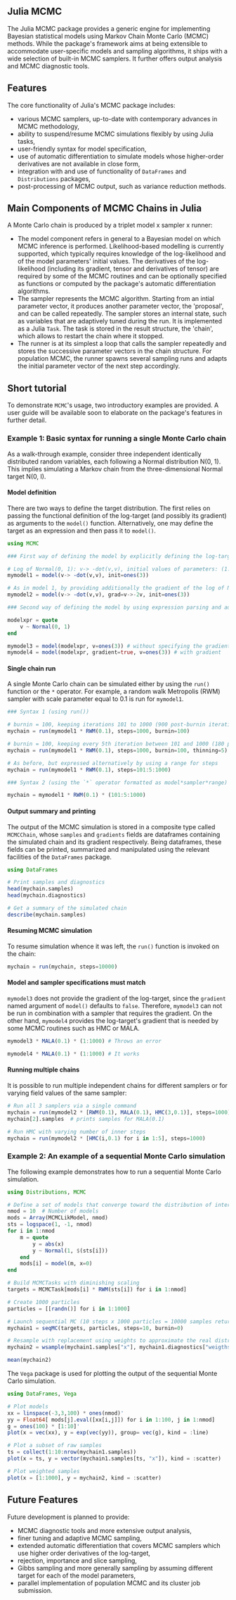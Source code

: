 ## Julia MCMC

The Julia MCMC package provides a generic engine for implementing Bayesian statistical models using Markov Chain Monte
Carlo (MCMC) methods. While the package's framework aims at being extensible to accommodate user-specific models and
sampling algorithms, it ships with a wide selection of built-in MCMC samplers. It further offers output analysis and
MCMC diagnostic tools.

## Features

The core functionality of Julia's MCMC package includes:
- various MCMC samplers, up-to-date with contemporary advances in MCMC methodology,
- ability to suspend/resume MCMC simulations flexibly by using Julia tasks,
- user-friendly syntax for model specification,
- use of automatic differentiation to simulate models whose higher-order derivatives are not available in close form,
- integration with and use of functionality of `DataFrames` and `Distributions` packages,
- post-processing of MCMC output, such as variance reduction methods.

## Main Components of MCMC Chains in Julia

A Monte Carlo chain is produced by a triplet model x sampler x runner:
- The model component refers in general to a Bayesian model on which MCMC inference is performed. Likelihood-based
modelling is currently supported, which typically requires knowledge of the log-likelihood and of the model parameters'
initial values. The derivatives of the log-likelihood (including its gradient, tensor and derivatives of tensor) are
required by some of the MCMC routines and can be optionally specified as functions or computed by the package's
automatic differentiation algorithms.
- The sampler represents the MCMC algorithm. Starting from an intial parameter vector, it produces another parameter
vector, the 'proposal', and can be called repeatedly. The sampler stores an internal state, such as variables that are
adaptively tuned during the run. It is implemented as a Julia `Task`. The task is stored in the result structure, the
'chain', which allows to restart the chain where it stopped.
- The runner is at its simplest a loop that calls the sampler repeatedly and stores the successive parameter vectors in
the chain structure. For population MCMC, the runner spawns several sampling runs and adapts the initial parameter
vector of the next step accordingly.

## Short tutorial

To demonstrate `MCMC`'s usage, two introductory examples are provided. A user guide will be available soon to
elaborate on the package's features in further detail.

### Example 1: Basic syntax for running a single Monte Carlo chain

As a walk-through example, consider three independent identically distributed random variables, each following a Normal
distribution N(0, 1). This implies simulating a Markov chain from the three-dimensional Normal target N(0, I).

#### Model definition

There are two ways to define the target distribution. The first relies on passing the functional definition of the
log-target (and possibly its gradient) as arguments to the `model()` function. Alternatively, one may define the target
as an expression and then pass it to `model()`.

```jl
using MCMC

### First way of defining the model by explicitly defining the log-target

# Log of Normal(0, 1): v-> -dot(v,v), initial values of parameters: (1.0, 1.0, 1.0)
mymodel1 = model(v-> -dot(v,v), init=ones(3))  

# As in model 1, by providing additionally the gradient of the log of Normal(0, 1), which is v->-2v
mymodel2 = model(v-> -dot(v,v), grad=v->-2v, init=ones(3))   

### Second way of defining the model by using expression parsing and automatic differentiation

modelxpr = quote
    v ~ Normal(0, 1)
end

mymodel3 = model(modelxpr, v=ones(3)) # without specifying the gradient
mymodel4 = model(modelxpr, gradient=true, v=ones(3)) # with gradient
```

#### Single chain run

A single Monte Carlo chain can be simulated either by using the `run()` function or the `*` operator. For example, a
random walk Metropolis (RWM) sampler with scale parameter equal to 0.1 is run for `mymodel1`.

```jl
### Syntax 1 (using run())

# burnin = 100, keeping iterations 101 to 1000 (900 post-burnin iterations)
mychain = run(mymodel1 * RWM(0.1), steps=1000, burnin=100)

# burnin = 100, keeping every 5th iteration between 101 and 1000 (180 post-burnin iterations)
mychain = run(mymodel1 * RWM(0.1), steps=1000, burnin=100, thinning=5)

# As before, but expressed alternatively by using a range for steps
mychain = run(mymodel1 * RWM(0.1), steps=101:5:1000)

### Syntax 2 (using the `*` operator formatted as model*sampler*range)

mychain = mymodel1 * RWM(0.1) * (101:5:1000)  
```

#### Output summary and printing

The output of the MCMC simulation is stored in a composite type called `MCMCChain`, whose `samples` and `gradients`
fields are dataframes containing the simulated chain and its gradient respectively. Being dataframes, these fields can
be printed, summarized and manipulated using the relevant facilities of the `DataFrames` package.

```jl
using DataFrames

# Print samples and diagnostics
head(mychain.samples)
head(mychain.diagnostics)

# Get a summary of the simulated chain
describe(mychain.samples)
```

#### Resuming MCMC simulation

To resume simulation whence it was left, the `run()` function is invoked on the chain:

```jl
mychain = run(mychain, steps=10000)
```

#### Model and sampler specifications must match

`mymodel3` does not provide the gradient of the log-target, since the `gradient` named argument of `model()` defaults
to `false`. Therefore, `mymodel3` can not be run in combination with a sampler that requires the gradient. On the other
hand, `mymodel4` provides the log-target's gradient that is needed by some MCMC routines such as HMC or MALA.

```jl
mymodel3 * MALA(0.1) * (1:1000) # Throws an error 

mymodel4 * MALA(0.1) * (1:1000) # It works
```

#### Running multiple chains

It is possible to run multiple independent chains for different samplers or for varying field values of the same
sampler:

```jl
# Run all 3 samplers via a single command
mychain = run(mymodel2 * [RWM(0.1), MALA(0.1), HMC(3,0.1)], steps=1000) 
mychain[2].samples  # prints samples for MALA(0.1)

# Run HMC with varying number of inner steps
mychain = run(mymodel2 * [HMC(i,0.1) for i in 1:5], steps=1000)

```

### Example 2: An example of a sequential Monte Carlo simulation

The following example demonstrates how to run a sequential Monte Carlo simulation.

```jl
using Distributions, MCMC

# Define a set of models that converge toward the distribution of interest (in the spirit of simulated annealing)
nmod = 10  # Number of models
mods = Array(MCMCLikModel, nmod)
sts = logspace(1, -1, nmod)
for i in 1:nmod
	m = quote
		y = abs(x)
		y ~ Normal(1, $(sts[i]))
	end
	mods[i] = model(m, x=0)
end

# Build MCMCTasks with diminishing scaling
targets = MCMCTask[mods[i] * RWM(sts[i]) for i in 1:nmod]

# Create 1000 particles
particles = [[randn()] for i in 1:1000]

# Launch sequential MC (10 steps x 1000 particles = 10000 samples returned in a single MCMCChain)
mychain1 = seqMC(targets, particles, steps=10, burnin=0)

# Resample with replacement using weights to approximate the real distribution
mychain2 = wsample(mychain1.samples["x"], mychain1.diagnostics["weigths"], 1000)

mean(mychain2)
```

The `Vega` package is used for plotting the output of the sequential Monte Carlo simulation.

```jl
using DataFrames, Vega

# Plot models
xx = linspace(-3,3,100) * ones(nmod)' 
yy = Float64[ mods[j].eval([xx[i,j]]) for i in 1:100, j in 1:nmod]
g = ones(100) * [1:10]'  
plot(x = vec(xx), y = exp(vec(yy)), group= vec(g), kind = :line)

# Plot a subset of raw samples
ts = collect(1:10:nrow(mychain1.samples))
plot(x = ts, y = vector(mychain1.samples[ts, "x"]), kind = :scatter)

# Plot weighted samples
plot(x = [1:1000], y = mychain2, kind = :scatter)
```

## Future Features

Future development is planned to provide:
- MCMC diagnostic tools and more extensive output analysis,
- finer tuning and adaptive MCMC sampling,
- extended automatic differentiation that covers MCMC samplers which use higher order derivatives of the log-target,
- rejection, importance and slice sampling,
- Gibbs sampling and more generally sampling by assuming different target for each of the model parameters,
- parallel implementation of population MCMC and its cluster job submission.
